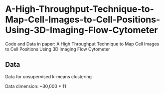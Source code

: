 # A-High-Throughput-Technique-to-Map-Cell-Images-to-Cell-Positions-Using-3D-Imaging-Flow-Cytometer
Code and Data in paper: A High Throughput Technique to Map Cell Images to Cell Positions Using 3D Imaging Flow Cytometer

## Data
Data for unsupervised k-means clustering

Data dimension: ~30,000 * 11
	
